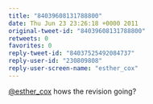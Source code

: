 ```yaml
---
title: "84039608131788800"
date: Thu Jun 23 23:26:18 +0000 2011
original-tweet-id: "84039608131788800"
retweets: 0
favorites: 0
reply-tweet-id: "84037525492084737"
reply-user-id: "230809808"
reply-user-screen-name: "esther_cox"
---
```

<a href="https://twitter.com/esther_cox">@esther_cox</a> hows the revision going?
